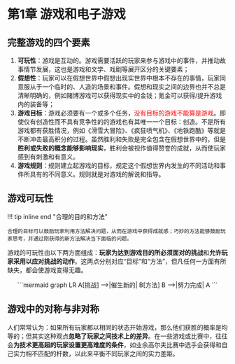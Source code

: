 # 第1章 游戏和电子游戏
## 完整游戏的四个要素

1. **可玩性**：游戏是互动的。游戏需要活跃的玩家来参与游戏中的事件，并推动故事情节发展，这也是游戏和文学、戏剧等展开区分的关键要素；
2. **假想性**：玩家可以在假想世界中假想出现实世界中根本不存在的事情，玩家同意服从于一个临时的、人造的场景和事件。假想和现实之间的边界也并不总是清晰明确的，例如赌博游戏可以获得现实中的金钱；氪金可以获得/提升游戏内的装备等；
3. **游戏目标**：游戏必须要有一个或多个任务，<font color="red">没有目标的游戏不能算是游戏</font>。即使仅有创造性而不具有竞争性的的游戏也有其唯一一个目标：创造。不是所有游戏都有获胜情况，例如《滑雪大冒险》、《疯狂喷气机》、《地铁跑酷》等就是不断冲击最高积分的过程。虽然胜利和失败是完全包含在假想世界中的，但是**胜利或失败的概念能够影响现实**，胜利会被视作值得赞誉的成就，从而使玩家感到有刺激和有意义。
4. **游戏规则**：规则建立起游戏的目标，规定这个假想世界内发生的不同活动和事件所具有的不同意义。规则就是对游戏的解说和指导。


## 游戏可玩性
!!! tip inline end "合理的目的和方法"

    合理的目标可以鼓励玩家利用方法解决问题，从而在游戏中获得成就感；巧妙的方法能够鼓励玩家思考，并通过刚获得的新方法解决当下面临的问题。

游戏的可玩性由以下两方面组成：**玩家为达到游戏目的所必须面对的挑战**和**允许玩家采用以应对挑战的动作**。这两点分别对应“目标”和“方法”，但凡任何一方面有所缺失，都会使游戏变得无趣。

<center>
```mermaid
graph LR
A[挑战] -->|催生新的| B[方法]
B -->|努力完成| A
```
</center>

## 游戏中的对称与非对称
人们常常认为：如果所有玩家都以相同的状态开始游戏，那么他们获胜的概率是均等的；但其实这种观点**忽略了玩家之间技术上的差异**。在一些游戏或比赛中，往往会**为技术更高超的玩家设置更高难度的条件**，如业余高尔夫比赛中选手会获得和自己实力相不匹配的杆数，以此来平衡不同玩家之间的实力差距。